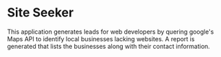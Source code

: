 # Site Seeker
 This application generates leads for web developers by quering google's Maps API to identify local businesses lacking websites.
 A report is generated that lists the businesses along with their contact information.
